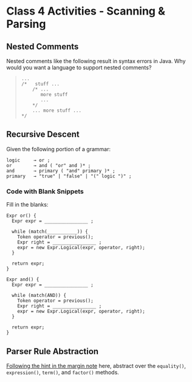 
# Class 4 Activities - Scanning & Parsing


## Nested Comments

Nested comments like the following result in syntax errors in Java. Why would you want a language to support nested comments?

> ```
> ...
> /*   stuff ...
>     /* ...
>        more stuff
>        ...
>     */ 
>     ... more stuff ...
> */
> ```


## Recursive Descent

Given the following portion of a grammar:

```
logic     → or ;
or        → and ( "or" and )* ;
and       → primary ( "and" primary )* ;
primary   → "true" | "false" | "(" logic ")" ;
```


### Code with Blank Snippets

Fill in the blanks:

```
Expr or() {
  Expr expr = ________________ ;

  while (match(___________)) {
    Token operator = previous();
    Expr right = ________________ ;
    expr = new Expr.Logical(expr, operator, right);
  }

  return expr;
}

Expr and() {
  Expr expr = ________________ ;

  while (match(AND)) {
    Token operator = previous();
    Expr right = ________________ ;
    expr = new Expr.Logical(expr, operator, right);
  }

  return expr;
}
```


## Parser Rule Abstraction

[Following the hint in the margin note](https://craftinginterpreters.com/parsing-expressions.html#:~:text=If%20you%20wanted%20to%20do%20some%20clever%20Java%208) here, abstract over the `equality()`, `expression()`, `term()`, and `factor()` methods.

